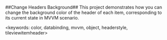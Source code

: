##Change Headers Background##
This project demonstrates how you can change the background color of the header of each item, corresponding to its current state in MVVM scenario.

<keywords: color, databinding, mvvm, object, headerstyle, tileviewitemheader>